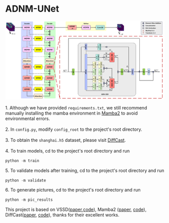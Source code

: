 # ADNM-UNet
![ADNM-UNet](https://github.com/kanyu369/ADNM-UNet/blob/main/ADNMUnet.png)

1\. Although we have provided `requirements.txt`, we still recommend manually installing the mamba environment in [Mamba2](https://github.com/state-spaces/mamba) to avoid environmental errors.
<br>
<br>
2\. In `config.py`, modify `config_root` to the project's root directory.
<br>
<br>
3\. To obtain the `shanghai.h5` dataset, please visit [DiffCast](https://github.com/DeminYu98/DiffCast).
<br>
<br>
4\. To train models, cd to the project's root directory and run
```python
python -m train
```

5\. To validate models after training, cd to the project's root directory and run
```python
python -m validate
```

6\. To generate pictures, cd to the project's root directory and run
```python
python -m pic_results
```


This project is based on VSSD([paper](https://arxiv.org/abs/2407.18559),[code](https://github.com/YuHengsss/VSSD)), Mamba2 ([paper](https://arxiv.org/abs/2405.21060), [code](https://github.com/state-spaces/mamba)), DiffCast([paper](https://arxiv.org/abs/2312.06734), [code](https://github.com/DeminYu98/DiffCast)), thanks for their excellent works.
